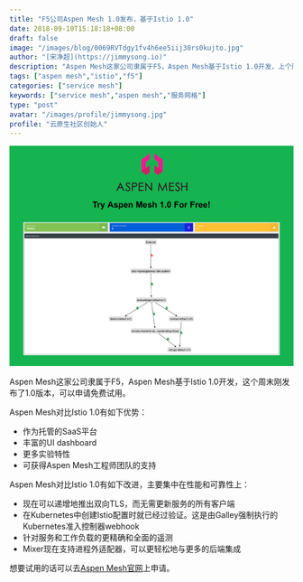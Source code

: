 ```yaml
---
title: "F5公司Aspen Mesh 1.0发布，基于Istio 1.0"
date: 2018-09-10T15:18:18+08:00
draft: false
image: "/images/blog/0069RVTdgy1fv4h6ee5iij30rs0kujto.jpg"
author: "[宋净超](https://jimmysong.io)"
description: "Aspen Mesh这家公司隶属于F5，Aspen Mesh基于Istio 1.0开发，上个周末刚发布了1.0版本，可以申请免费试用。"
tags: ["aspen mesh","istio","f5"]
categories: ["service mesh"]
keywords: ["service mesh","aspen mesh","服务网格"]
type: "post"
avatar: "/images/profile/jimmysong.jpg"
profile: "云原生社区创始人"
---
```


![](0069RVTdgy1fv4a5pt7z6j30ki0fuab3.jpg)

Aspen Mesh这家公司隶属于F5，Aspen Mesh基于Istio 1.0开发，这个周末刚发布了1.0版本，可以申请免费试用。

Aspen Mesh对比Istio 1.0有如下优势：

- 作为托管的SaaS平台
- 丰富的UI dashboard
- 更多实验特性
- 可获得Aspen Mesh工程师团队的支持

Aspen Mesh对比Istio 1.0有如下改进，主要集中在性能和可靠性上：

- 现在可以递增地推出双向TLS，而无需更新服务的所有客户端
- 在Kubernetes中创建Istio配置时就已经过验证。这是由Galley强制执行的Kubernetes准入控制器webhook
- 针对服务和工作负载的更精确和全面的遥测
- Mixer现在支持进程外适配器，可以更轻松地与更多的后端集成

想要试用的话可以去[Aspen Mesh官网](https://aspenmesh.io)上申请。
